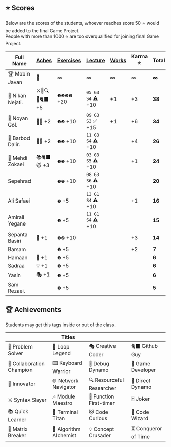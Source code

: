 ## ⭐ Scores

Below are the scores of the students, whoever reaches score 50 ⭐ would be added to the final Game Project.  
People with more than 1000 ⭐ are too overqualified for joining final Game Project.

| Full Name        | [Aches](#-achievements) | [Exercises](/exercises/) | [Lecture](/RESEARCH.md) | [Works](/works/) | Karma ⭐ | Total  |
| ---------------- | ----------------------- | ------------------------ | ----------------------- | ---------------- | -------- | ------ |
| 🏆 Mobin Javan   | 💊                      | ∞                        | ∞                       | ∞                | ∞        | **∞**  |
| 🥇 Nikan Nejati. | ⚔️🔁🔍🎯🐈‍⬛ +5           | `❶❷❸❸` +20               | `05 G3 S4` ⚠️ +10       | +1               | +3       | **38** |
| 🥈 Noyan Gol.    | 🚀🤝 +2                 | `❶❷` +10                 | `09 G3 S3` ✅ +15       | +1               | +6       | **34** |
| 🏅 Barbod Dalir. | 🤝🔁 +2                 | `❶❷` +10                 | `11 G3 S4` ⚠️ +10       |                  | +4       | **26** |
| 🥉 Mehdi Zokaei  | 📚🐈‍⬛🐱 +3               | `❶❷` +10                 | `03 G3 S5` ⚠️ +10       |                  | +1       | **24** |
| Sepehrad         |                         | `❶❷` +10                 | `08 G3 S6` ⚠️ +10       |                  |          | **20** |
| Ali Safaei       |                         | `❶` +5                   | `13 G1 S4` ⚠️ +10       |                  | +1       | **16** |
| Amirali Yegane   |                         | `❶` +5                   | `11 G1 S4` ⚠️ +10       |                  |          | **15** |
| Sepanta Basiri   | 🔁 +1                   | `❶❷` +10                 |                         |                  | +3       | **14** |
| Barsam           |                         | `❶` +5                   |                         |                  | +2       | **7**  |
| Hamaan           | 🔁 +1                   | `❶` +5                   |                         |                  |          | **6**  |
| Sadraa           | 💡 +1                   | `❶` +5                   |                         |                  |          | **6**  |
| Yasin            | 🎭 +1                   | `❶` +5                   |                         |                  |          | **6**  |
| Sam Rezaei.      |                         | `❶` +5                   |                         |                  |          | **5**  |

## 🏆 Achievements

Students may get this tags inside or out of the class.

|                           | Titles                 |                           |                      |
| ------------------------- | ---------------------- | ------------------------- | -------------------- |
| 🧩 Problem Solver         | 🔁 Loop Legend         | 🎭 Creative Coder         | 🐈‍⬛ Github Guy        |
| 🤝 Collaboration Champion | ⌨️ Keyboard Warrior    | 🐛 Debug Dynamo           | 👾 Game Developer    |
| 🚀 Innovator              | 🌐 Network Navigator   | 🔍 Resourceful Researcher | 🎯 Direct Dynamo     |
| ⚔️ Syntax Slayer          | 🎶 Module Maestro      | 🥇 Function First-timer   | 🃏 Joker             |
| 📚 Quick Learner          | 🔱 Terminal Titan      | 🐱 Code Curious           | 🔮 Code Wizard       |
| 💊 Matrix Breaker         | 🧪 Algorithm Alchemist | 💡 Concept Crusader       | ⏳ Conqueror of Time |
